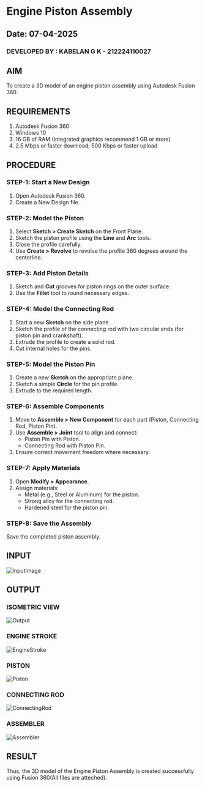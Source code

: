 # Engine Piston Assembly
## Date: 07-04-2025

### DEVELOPED BY : **KABELAN G K - 212224110027**

## AIM
To create a 3D model of an engine piston assembly using Autodesk Fusion 360.

## REQUIREMENTS
1. Autodesk Fusion 360
2. Windows 10
3. 16 GB of RAM (Integrated graphics recommend 1 GB or more)
4. 2.5 Mbps or faster download; 500 Kbps or faster upload

## PROCEDURE

### STEP-1: Start a New Design
   1. Open Autodesk Fusion 360.
   2. Create a New Design file.

### STEP-2: Model the Piston
   1. Select **Sketch > Create Sketch** on the Front Plane.
   2. Sketch the piston profile using the **Line** and **Arc** tools.
   3. Close the profile carefully.
   4. Use **Create > Revolve** to revolve the profile 360 degrees around the centerline.

### STEP-3: Add Piston Details
   1. Sketch and **Cut** grooves for piston rings on the outer surface.
   2. Use the **Fillet** tool to round necessary edges.

### STEP-4: Model the Connecting Rod
   1. Start a new **Sketch** on the side plane.
   2. Sketch the profile of the connecting rod with two circular ends (for piston pin and crankshaft).
   3. Extrude the profile to create a solid rod.
   4. Cut internal holes for the pins.

### STEP-5: Model the Piston Pin
   1. Create a new **Sketch** on the appropriate plane.
   2. Sketch a simple **Circle** for the pin profile.
   3. Extrude to the required length.

### STEP-6: Assemble Components
   1. Move to **Assemble > New Component** for each part (Piston, Connecting Rod, Piston Pin).
   2. Use **Assemble > Joint** tool to align and connect:
      - Piston Pin with Piston.
      - Connecting Rod with Piston Pin.
   3. Ensure correct movement freedom where necessary.

### STEP-7: Apply Materials
   1. Open **Modify > Appearance**.
   2. Assign materials:
      - Metal (e.g., Steel or Aluminum) for the piston.
      - Strong alloy for the connecting rod.
      - Hardened steel for the piston pin.

### STEP-8: Save the Assembly
   Save the completed piston assembly.

## INPUT
![InputImage](image-1.png)

## OUTPUT

### ISOMETRIC VIEW
![Output](image.png)

### ENGINE STROKE
![EngineStroke](image-2.png)

### PISTON
![Piston](image-4.png)

### CONNECTING ROD
![ConnectingRod](image-3.png)

### ASSEMBLER
![Assembler](image-5.png)

## RESULT
Thus, the 3D model of the Engine Piston Assembly is created successfully using Fusion 360(All files are atteched).
